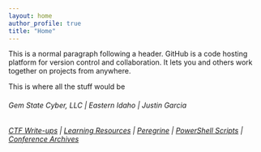 ```yaml
---
layout: home
author_profile: true
title: "Home"
---
```


This is a normal paragraph following a header. GitHub is a code hosting platform for version control and collaboration. It lets you and others work together on projects from anywhere.

This is where all the stuff would be

###### Gem State Cyber, LLC | Eastern Idaho | Justin Garcia
###### [CTF Write-ups](./CTF-Write-ups.html) | [Learning Resources](./another-page.html) | [Peregrine](./another-page.html) | [PowerShell Scripts](./another-page.html) | [Conference Archives](./another-page.html)

